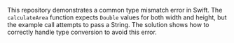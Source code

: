 This repository demonstrates a common type mismatch error in Swift.  The `calculateArea` function expects `Double` values for both width and height, but the example call attempts to pass a String.  The solution shows how to correctly handle type conversion to avoid this error.